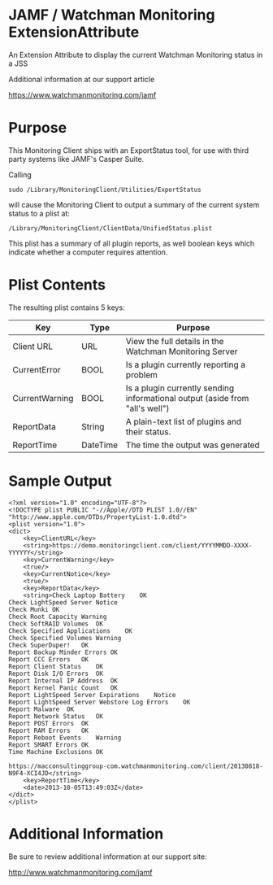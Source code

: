 JAMF / Watchman Monitoring ExtensionAttribute
=======================

An Extension Attribute to display the current Watchman Monitoring status in a JSS

Additional information at our support article

https://www.watchmanmonitoring.com/jamf


Purpose
=======
This Monitoring Client ships with an ExportStatus tool, for use with third party systems like JAMF's Casper Suite.

Calling 

    sudo /Library/MonitoringClient/Utilities/ExportStatus
    
will cause the Monitoring Client to output a summary of the current system status to a plist at:

    /Library/MonitoringClient/ClientData/UnifiedStatus.plist
    
This plist has a summary of all plugin reports, as well boolean keys which indicate whether a computer requires attention.


Plist Contents
==============

The resulting plist contains 5 keys:

|Key            |Type|Purpose
|----------------|-----|------
|Client URL     |URL|View the full details in the Watchman Monitoring Server
|CurrentError    |BOOL|Is a plugin currently reporting a problem
|CurrentWarning |BOOL|Is a plugin currently sending informational output (aside from "all's well")
|ReportData     |String|A plain-text list of plugins and their status.
|ReportTime      |DateTime| The time the output was generated



Sample Output
=============

```
<?xml version="1.0" encoding="UTF-8"?>
<!DOCTYPE plist PUBLIC "-//Apple//DTD PLIST 1.0//EN" "http://www.apple.com/DTDs/PropertyList-1.0.dtd">
<plist version="1.0">
<dict>
	<key>ClientURL</key>
	<string>https://demo.monitoringclient.com/client/YYYYMMDD-XXXX-YYYYYY</string>
	<key>CurrentWarning</key>
	<true/>
	<key>CurrentNotice</key>
	<true/>
	<key>ReportData</key>
	<string>Check Laptop Battery	OK
Check LightSpeed Server	Notice
Check Munki	OK
Check Root Capacity	Warning
Check SoftRAID Volumes	OK
Check Specified Applications	OK
Check Specified Volumes	Warning
Check SuperDuper!	OK
Report Backup Minder Errors	OK
Report CCC Errors	OK
Report Client Status	OK
Report Disk I/O Errors	OK
Report Internal IP Address	OK
Report Kernel Panic Count	OK
Report LightSpeed Server Expirations	Notice
Report LightSpeed Server Webstore Log Errors	OK
Report Malware	OK
Report Network Status	OK
Report POST Errors	OK
Report RAM Errors	OK
Report Reboot Events	Warning
Report SMART Errors	OK
Time Machine Exclusions	OK

https://macconsultinggroup-com.watchmanmonitoring.com/client/20130818-N9F4-XCI4JD</string>
	<key>ReportTime</key>
	<date>2013-10-05T13:49:03Z</date>
</dict>
</plist>
```

Additional Information
==============
Be sure to review additional information at our support site:

http://www.watchmanmonitoring.com/jamf

